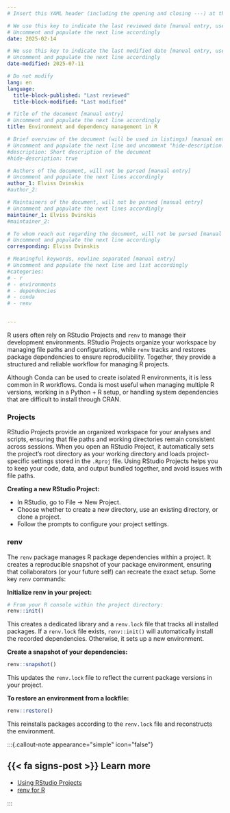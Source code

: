 ```yaml
---
# Insert this YAML header (including the opening and closing ---) at the beginning of the document and fill it out accordingly

# We use this key to indicate the last reviewed date [manual entry, use YYYY-MM-DD]
# Uncomment and populate the next line accordingly
date: 2025-02-14

# We use this key to indicate the last modified date [manual entry, use YYYY-MM-DD]
# Uncomment and populate the next line accordingly
date-modified: 2025-07-11

# Do not modify
lang: en
language: 
  title-block-published: "Last reviewed"
  title-block-modified: "Last modified"

# Title of the document [manual entry]
# Uncomment and populate the next line accordingly
title: Environment and dependency management in R

# Brief overview of the document (will be used in listings) [manual entry]
# Uncomment and populate the next line and uncomment "hide-description: true".
#description: Short description of the document
#hide-description: true

# Authors of the document, will not be parsed [manual entry]
# Uncomment and populate the next lines accordingly
author_1: Elviss Dvinskis
#author_2:

# Maintainers of the document, will not be parsed [manual entry]
# Uncomment and populate the next lines accordingly
maintainer_1: Elviss Dvinskis
#maintainer_2:

# To whom reach out regarding the document, will not be parsed [manual entry]
# Uncomment and populate the next line accordingly
corresponding: Elviss Dvinskis

# Meaningful keywords, newline separated [manual entry]
# Uncomment and populate the next line and list accordingly
#categories: 
# - r
# - environments
# - dependencies
# - conda
# - renv


---
```


R users often rely on RStudio Projects and `renv` to manage their development environments. RStudio Projects organize your workspace by managing file paths and configurations, while `renv` tracks and restores package dependencies to ensure reproducibility. Together, they provide a structured and reliable workflow for managing R projects.

Although Conda can be used to create isolated R environments, it is less common in R workflows. Conda is most useful when managing multiple R versions, working in a Python + R setup, or handling system dependencies that are difficult to install through CRAN.

### Projects

RStudio Projects provide an organized workspace for your analyses and scripts, ensuring that file paths and working directories remain consistent across sessions. When you open an RStudio Project, it automatically sets the project’s root directory as your working directory and loads project-specific settings stored in the `.Rproj` file. Using RStudio Projects helps you to keep your code, data, and output bundled together, and avoid issues with file paths.

**Creating a new RStudio Project:**

- In RStudio, go to File → New Project.
- Choose whether to create a new directory, use an existing directory, or clone a project.
- Follow the prompts to configure your project settings.

### renv

The `renv` package manages R package dependencies within a project. It creates a reproducible snapshot of your package environment, ensuring that collaborators (or your future self) can recreate the exact setup. Some key `renv` commands:

**Initialize renv in your project:**
```r
# From your R console within the project directory:
renv::init()
```
This creates a dedicated library and a `renv.lock` file that tracks all installed packages. If a `renv.lock` file exists, `renv::init()` will automatically install the recorded dependencies. Otherwise, it sets up a new environment.

**Create a snapshot of your dependencies:**
```r
renv::snapshot()
```
This updates the `renv.lock` file to reflect the current package versions in your project.

**To restore an environment from a lockfile:**
```r
renv::restore()
```
This reinstalls packages according to the `renv.lock` file and reconstructs the environment.


:::{.callout-note appearance="simple" icon="false"}
## {{< fa signs-post >}} Learn more

- [Using RStudio Projects](https://support.posit.co/hc/en-us/articles/200526207-Using-RStudio-Projects)
- [renv for R](https://rstudio.github.io/renv/articles/renv.html)

:::